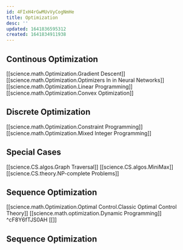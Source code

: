 ```yaml
---
id: 4FIxH4rGwMUvVyCogNmHe
title: Optimization
desc: ''
updated: 1641836595312
created: 1641834911938
---
```


## Continous Optimization
[[science.math.Optimization.Gradient Descent]]
[[science.math.Optimization.Optimizers In in Neural Networks]]
[[science.math.Optimization.Linear Programming]]
[[science.math.Optimization.Convex Optimization]]


## Discrete Optimization
[[science.math.Optimization.Constraint Programming]]
[[science.math.Optimization.Mixed Integer Programming]]


## Special Cases
[[science.CS.algos.Graph Traversal]]
[[science.CS.algos.MiniMax]]
[[science.CS.theory.NP-complete Problems]]

## Sequence Optimization
[[science.math.Optimization.Optimal Control.Classic Optimal Control Theory]]
[[science.math.optimization.Dynamic Programming]] ^cF8Y6fTJS0AH
[[]]



## Sequence Optimization


